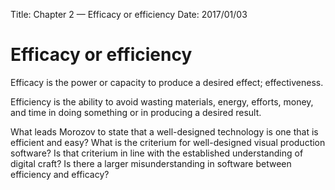 Title: Chapter 2 — Efficacy or efficiency
Date: 2017/01/03

# Efficacy or efficiency

Efficacy is the power or capacity to produce a desired effect; effectiveness.

Efficiency is the ability to avoid wasting materials, energy, efforts, money, and time in doing something or in producing a desired result.

What leads Morozov to state that a well-designed technology is one that is efficient and easy? What is the criterium for well-designed visual production software? Is that criterium in line with the established understanding of digital craft?
Is there a larger misunderstanding in software between efficiency and efficacy?
